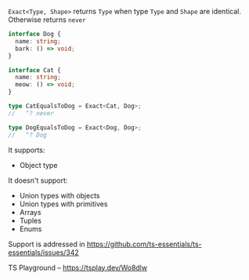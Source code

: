 `Exact<Type, Shape>` returns `Type` when type `Type` and `Shape` are identical. Otherwise returns `never`

```ts
interface Dog {
  name: string;
  bark: () => void;
}

interface Cat {
  name: string;
  meow: () => void;
}

type CatEqualsToDog = Exact<Cat, Dog>;
//   ^? never

type DogEqualsToDog = Exact<Dog, Dog>;
//   ^? Dog
```

It supports:

- Object type

It doesn't support:

- Union types with objects
- Union types with primitives
- Arrays
- Tuples
- Enums

Support is addressed in https://github.com/ts-essentials/ts-essentials/issues/342

TS Playground – https://tsplay.dev/Wo8dlw
